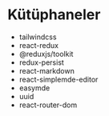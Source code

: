 # Kütüphaneler

- tailwindcss
- react-redux
- @reduxjs/toolkit
- redux-persist
- react-markdown
- react-simplemde-editor
- easymde
- uuid
- react-router-dom
